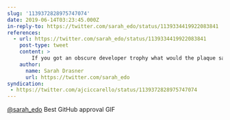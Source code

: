 ```yaml
---
slug: '1139372828975747074'
date: 2019-06-14T03:23:45.000Z
in-reply-to: https://twitter.com/sarah_edo/status/1139334419922083841
references:
  - url: https://twitter.com/sarah_edo/status/1139334419922083841
    post-type: tweet
    content: >
        If you got an obscure developer trophy what would the plaque say? Mine would say &quot;Did a weird git thing without ruining anything&quot;
    author:
      name: Sarah Drasner
      url: https://twitter.com/sarah_edo
syndication:
 - https://twitter.com/ajciccarello/status/1139372828975747074
---
```


[@sarah_edo](https://twitter.com/sarah_edo) Best GitHub approval GIF
